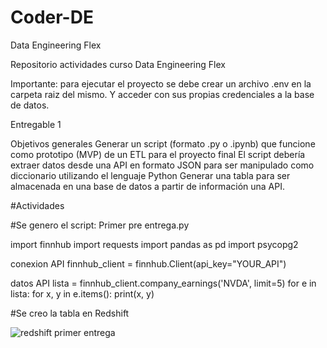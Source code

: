 # Coder-DE

Data Engineering Flex

Repositorio actividades curso Data Engineering Flex

Importante: para ejecutar el proyecto se debe crear un archivo .env en la carpeta raiz del mismo. Y acceder con sus propias credenciales a la base de datos.





Entregable 1

Objetivos generales
Generar un script (formato .py o .ipynb) que funcione como prototipo (MVP) de un ETL para el proyecto final
El script debería extraer datos desde una API en formato JSON para ser manipulado como diccionario utilizando el lenguaje Python
Generar una tabla para ser almacenada en una base de datos a partir de información una API.





#Actividades

#Se genero el script: Primer pre entrega.py 




import finnhub
import requests
import pandas as pd
import psycopg2

conexion API
finnhub_client = finnhub.Client(api_key="YOUR_API")

datos API
lista = finnhub_client.company_earnings('NVDA', limit=5)
for e in lista:
    for x, y in e.items():
        print(x, y)










#Se creo la tabla en Redshift







![redshift primer entrega](https://github.com/user-attachments/assets/19dde5f9-cd37-4e17-8067-34a10c3589b0)


















